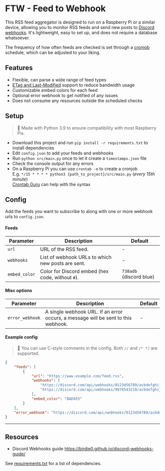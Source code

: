 # FTW - Feed to Webhook

This RSS feed aggregator is designed to run on a Raspberry Pi or a similar device, allowing you to monitor RSS feeds and send new posts to [Discord webhooks](https://support.discord.com/hc/en-us/articles/228383668-Intro-to-Webhooks). It's lightweight, easy to set up, and does not require a database whatsoever.

The frequency of how often feeds are checked is set through a [cronjob](https://en.wikipedia.org/wiki/Cron) schedule, which can be adjusted to your liking.

## Features

- Flexible, can parse a wide range of feed types
- [ETag and Last-Modified](https://feedparser.readthedocs.io/en/latest/http-etag.html) support to reduce bandwidth usage
- Customizable embed colors for each feed
- Optional error webhook to get notified of any issues
- Does not consume any resources outside the scheduled checks

## Setup

> 📌 Made with Python 3.9 to ensure compatibility with most Raspberry Pis.

- Download this project and run `pip install -r requirements.txt` to install dependencies  
- Edit `config.json` to add your feeds and webhooks
- Run `python src/main.py` once to let it create a `timestamps.json` file
- Check the console output for any errors
- On a Raspberry Pi you can use `crontab -e` to create a cronjob  
  E.g. `*/15 * * * * python3 {path_to_project}/src/main.py` (*every 15th minute*)  
  [Crontab Guru](https://crontab.guru/) can help with the syntax

## Config

Add the feeds you want to subscribe to along with one or more webhook urls to `config.json`.  

#### Feeds

| Parameter     | Description                                       | Default                 |
| ------------- | ------------------------------------------------- | ----------------------- |
| `url`         | URL of the RSS feed.                              | -                       |
| `webhooks`    | List of webhook URLs to which new posts are sent. | -                       |
| `embed_color` | Color for Discord embed (hex code, without `#`).  | `738adb` (discord blue) |

#### Misc options

| Parameter       | Description                                                                       | Default |
| --------------- | --------------------------------------------------------------------------------- | ------- |
| `error_webhook` | A single webhook URL. If an error occurs, a message will be sent to this webhook. | -       |

#### Example config

> 📌 You can use C-style comments in the config. Both `//` and `/* */` are supported.

``` json
{
    "feeds": [
        {
            "url": "https://www.example.com/feed.rss",
            "webhooks": [
                "https://discord.com/api/webhooks/0123456789/acbdefghijklmnopqrstuvwxyz",
                "https://discord.com/api/webhooks/9876543210/acbdefghijklmnopqrstuvwxyz"
            ],
            "embed_color": "BAD455"
        }
    ],
    "error_webhook": "https://discord.com/api/webhooks/0123456789/acbdefghijklmnopqrstuvwxyz"
}
```
---

## Resources

- Discord Webhooks guide <https://birdie0.github.io/discord-webhooks-guide/>

See [requirements.txt](requirements.txt) for a list of dependencies.
